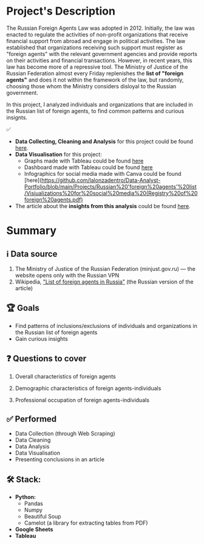 # Project's Description
The Russian Foreign Agents Law was adopted in 2012. Initially, the law was enacted to regulate the activities of non-profit organizations that receive financial support from abroad and engage in political activities. The law established that organizations receiving such support must register as "foreign agents" with the relevant government agencies and provide reports on their activities and financial transactions. However, in recent years, this law has become more of a repressive tool. The Ministry of Justice of the Russian Federation almost every Friday replenishes the **list of "foreign agents"** and does it not within the framework of the law, but randomly, choosing those whom the Ministry considers disloyal to the Russian government.

In this project, I analyzed individuals and organizations that are included in the Russian list of foreign agents, to find common patterns and curious insignts.


✅ 
* **Data Collecting, Cleaning and Analysis** for this project could be found [here](https://github.com/lalonzadentro/Data-Analyst-Portfolio/blob/main/Projects/Russian%20'foreign%20agents'%20list/Russian%20Registry%20of%20Foreign%20Agents.ipynb).
* **Data Visualisation** for this project:
  *  Graphs made with Tableau could be found [here](https://github.com/lalonzadentro/Data-Analyst-Portfolio/blob/main/Projects/Russian%20'foreign%20agents'%20list/Visualizations%20for%20Russian%20Registry%20of%20Foreign%20Agents'%20analysis.pdf)
  *  Dashboard made with Tableau could be found [here](https://github.com/lalonzadentro/Data-Analyst-Portfolio/blob/main/Projects/Russian%20'foreign%20agents'%20list/Dashboard%20%E2%80%93%20Russian%20Foreign%20Agents.jpeg)
  *  Infographics for social media made with Canva could be found [here](https://github.com/lalonzadentro/Data-Analyst-Portfolio/blob/main/Projects/Russian%20'foreign%20agents'%20list/Visiualizations%20for%20social%20media%20(Registry%20of%20foreign%20agents.pdf)
* The article about the **insights from this analysis** could be found [here](https://medium.com/@lalonzadentro/the-anatomy-of-a-russian-foreign-agent-ac2fdbcb4667).

# Summary

## ℹ️ Data source
1. The Ministry of Justice of the Russian Federation (minjust.gov.ru) — the website opens only with the Russian VPN
2. Wikipedia, ["List of foreign agents in Russia"](https://ru.wikipedia.org/wiki/%D0%A1%D0%BF%D0%B8%D1%81%D0%BE%D0%BA_%D0%B8%D0%BD%D0%BE%D1%81%D1%82%D1%80%D0%B0%D0%BD%D0%BD%D1%8B%D1%85_%D0%B0%D0%B3%D0%B5%D0%BD%D1%82%D0%BE%D0%B2_(%D0%A0%D0%BE%D1%81%D1%81%D0%B8%D1%8F)) (the Russian version of the article)

## 🏆 Goals
* Find patterns of inclusions/exclusions of individuals and organizations in the Russian list of foreign agents
* Gain curious insights

## ❓ Questions to cover
1. Overall characteristics of foreign agents

2. Demographic characteristics of foreign agents-individuals

3. Professional occupation of foreign agents-individuals

## ✅ Performed
* Data Collection (through Web Scraping)
* Data Cleaning
* Data Analysis
* Data Visualisation
* Presenting conclusions in an article

## 🛠 Stack:

* **Python:**
  * Pandas
  * Numpy
  * Beautiful Soup
  * Camelot (a library for extracting tables from PDF)
* **Google Sheets**
* **Tableau**
